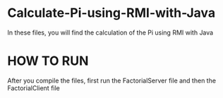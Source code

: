 # Calculate-Pi-using-RMI-with-Java
In these files, you will find the calculation of the Pi using RMI with Java
# HOW TO RUN
After you compile the files, first run the FactorialServer file and then the FactorialClient file 

